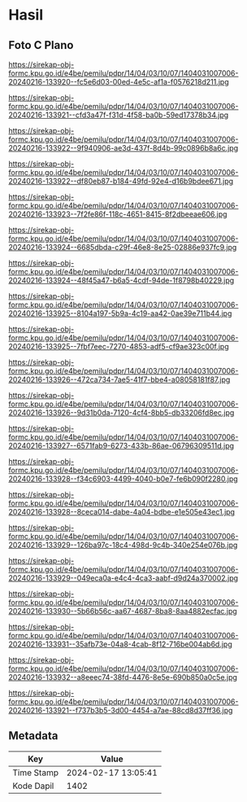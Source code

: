 # Hasil

## Foto C Plano

https://sirekap-obj-formc.kpu.go.id/e4be/pemilu/pdpr/14/04/03/10/07/1404031007006-20240216-133920--fc5e6d03-00ed-4e5c-af1a-f0576218d211.jpg

https://sirekap-obj-formc.kpu.go.id/e4be/pemilu/pdpr/14/04/03/10/07/1404031007006-20240216-133921--cfd3a47f-f31d-4f58-ba0b-59ed17378b34.jpg

https://sirekap-obj-formc.kpu.go.id/e4be/pemilu/pdpr/14/04/03/10/07/1404031007006-20240216-133922--9f940906-ae3d-437f-8d4b-99c0896b8a6c.jpg

https://sirekap-obj-formc.kpu.go.id/e4be/pemilu/pdpr/14/04/03/10/07/1404031007006-20240216-133922--df80eb87-b184-49fd-92e4-d16b9bdee671.jpg

https://sirekap-obj-formc.kpu.go.id/e4be/pemilu/pdpr/14/04/03/10/07/1404031007006-20240216-133923--7f2fe86f-118c-4651-8415-8f2dbeeae606.jpg

https://sirekap-obj-formc.kpu.go.id/e4be/pemilu/pdpr/14/04/03/10/07/1404031007006-20240216-133924--6685dbda-c29f-46e8-8e25-02886e937fc9.jpg

https://sirekap-obj-formc.kpu.go.id/e4be/pemilu/pdpr/14/04/03/10/07/1404031007006-20240216-133924--48f45a47-b6a5-4cdf-94de-1f8798b40229.jpg

https://sirekap-obj-formc.kpu.go.id/e4be/pemilu/pdpr/14/04/03/10/07/1404031007006-20240216-133925--8104a197-5b9a-4c19-aa42-0ae39e711b44.jpg

https://sirekap-obj-formc.kpu.go.id/e4be/pemilu/pdpr/14/04/03/10/07/1404031007006-20240216-133925--7fbf7eec-7270-4853-adf5-cf9ae323c00f.jpg

https://sirekap-obj-formc.kpu.go.id/e4be/pemilu/pdpr/14/04/03/10/07/1404031007006-20240216-133926--472ca734-7ae5-41f7-bbe4-a08058181f87.jpg

https://sirekap-obj-formc.kpu.go.id/e4be/pemilu/pdpr/14/04/03/10/07/1404031007006-20240216-133926--9d31b0da-7120-4cf4-8bb5-db33206fd8ec.jpg

https://sirekap-obj-formc.kpu.go.id/e4be/pemilu/pdpr/14/04/03/10/07/1404031007006-20240216-133927--6571fab9-6273-433b-86ae-06796309511d.jpg

https://sirekap-obj-formc.kpu.go.id/e4be/pemilu/pdpr/14/04/03/10/07/1404031007006-20240216-133928--f34c6903-4499-4040-b0e7-fe6b090f2280.jpg

https://sirekap-obj-formc.kpu.go.id/e4be/pemilu/pdpr/14/04/03/10/07/1404031007006-20240216-133928--8ceca014-dabe-4a04-bdbe-e1e505e43ec1.jpg

https://sirekap-obj-formc.kpu.go.id/e4be/pemilu/pdpr/14/04/03/10/07/1404031007006-20240216-133929--126ba97c-18c4-498d-9c4b-340e254e076b.jpg

https://sirekap-obj-formc.kpu.go.id/e4be/pemilu/pdpr/14/04/03/10/07/1404031007006-20240216-133929--049eca0a-e4c4-4ca3-aabf-d9d24a370002.jpg

https://sirekap-obj-formc.kpu.go.id/e4be/pemilu/pdpr/14/04/03/10/07/1404031007006-20240216-133930--5b66b56c-aa67-4687-8ba8-8aa4882ecfac.jpg

https://sirekap-obj-formc.kpu.go.id/e4be/pemilu/pdpr/14/04/03/10/07/1404031007006-20240216-133931--35afb73e-04a8-4cab-8f12-716be004ab6d.jpg

https://sirekap-obj-formc.kpu.go.id/e4be/pemilu/pdpr/14/04/03/10/07/1404031007006-20240216-133932--a8eeec74-38fd-4476-8e5e-690b850a0c5e.jpg

https://sirekap-obj-formc.kpu.go.id/e4be/pemilu/pdpr/14/04/03/10/07/1404031007006-20240216-133921--f737b3b5-3d00-4454-a7ae-88cd8d37ff36.jpg


## Metadata

| Key        | Value               |
| ---------- | ------------------- |
| Time Stamp | 2024-02-17 13:05:41 |
| Kode Dapil | 1402                |



